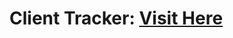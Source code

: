 # Client Tracker: <a href="https://client-tracker-jenr.onrender.com/login" target="_blank">Visit Here</a>

<p></p>
